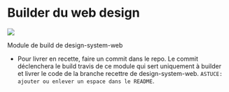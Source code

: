 # Builder du web design
 
<a href="https://travis-ci.org/departement-loire-atlantique/design-system-web-builder">
<img src="https://travis-ci.org/departement-loire-atlantique/design-system-web-builder.svg?branch=master" />
</a>

Module de build de design-system-web

- Pour livrer en recette, faire un commit dans le repo. Le commit déclenchera le build travis de ce module qui sert uniquement à builder et livrer le code de la branche recettre de design-system-web. `ASTUCE: ajouter ou enlever un espace dans le README`.
